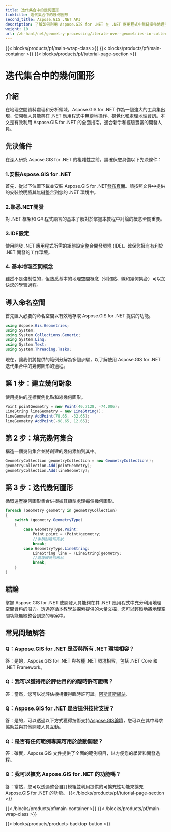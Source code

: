```yaml
---
title: 迭代集合中的幾何圖形
linktitle: 迭代集合中的幾何圖形
second_title: Aspose.GIS .NET API
description: 了解如何利用 Aspose.GIS for .NET 在 .NET 應用程式中無縫操作地理空間資料。
weight: 10
url: /zh-hant/net/geometry-processing/iterate-over-geometries-in-collection/
---
```


{{< blocks/products/pf/main-wrap-class >}}
{{< blocks/products/pf/main-container >}}
{{< blocks/products/pf/tutorial-page-section >}}

# 迭代集合中的幾何圖形

## 介紹
在地理空間資料處理和分析領域，Aspose.GIS for .NET 作為一個強大的工具集出現，使開發人員能夠在 .NET 應用程式中無縫地操作、視覺化和處理地理資訊。本文是有效利用 Aspose.GIS for .NET 的全面指南，適合新手和經驗豐富的開發人員。
## 先決條件
在深入研究 Aspose.GIS for .NET 的複雜性之前，請確保您具備以下先決條件：
### 1.安裝Aspose.GIS for .NET
首先，從以下位置下載並安裝 Aspose.GIS for .NET[發布頁面](https://releases.aspose.com/gis/net/)。請按照文件中提供的安裝說明將其無縫整合到您的 .NET 環境中。
### 2.熟悉.NET開發
對 .NET 框架和 C# 程式語言的基本了解對於掌握本教程中討論的概念至關重要。
### 3.IDE設定
使用開發 .NET 應用程式所需的組態設定整合開發環境 (IDE)。確保您擁有有利於 .NET 開發的工作環境。
### 4. 基本地理空間概念
雖然不是強制性的，但熟悉基本的地理空間概念（例如點、線和幾何集合）可以加快您的學習過程。

## 導入命名空間
首先匯入必要的命名空間以有效地存取 Aspose.GIS for .NET 提供的功能。

```csharp
using Aspose.Gis.Geometries;
using System;
using System.Collections.Generic;
using System.Linq;
using System.Text;
using System.Threading.Tasks;
```


現在，讓我們將提供的範例分解為多個步驟，以了解使用 Aspose.GIS for .NET 迭代集合中的幾何圖形的過程。
## 第 1 步：建立幾何對象
使用提供的座標實例化點和線幾何圖形。
```csharp
Point pointGeometry = new Point(40.7128, -74.006);
LineString lineGeometry = new LineString();
lineGeometry.AddPoint(78.65, -32.65);
lineGeometry.AddPoint(-98.65, 12.65);
```
## 第 2 步：填充幾何集合
構造一個幾何集合並將創建的幾何添加到其中。
```csharp
GeometryCollection geometryCollection = new GeometryCollection();
geometryCollection.Add(pointGeometry);
geometryCollection.Add(lineGeometry);
```
## 第 3 步：迭代幾何圖形
循環遍歷幾何圖形集合併根據其類型處理每個幾何圖形。
```csharp
foreach (Geometry geometry in geometryCollection)
{
    switch (geometry.GeometryType)
    {
        case GeometryType.Point:
            Point point = (Point)geometry;
            //手柄點幾何形狀
            break;
        case GeometryType.LineString:
            LineString line = (LineString)geometry;
            //處理線幾何形狀
            break;
    }
}
```

## 結論
掌握 Aspose.GIS for .NET 使開發人員能夠在其 .NET 應用程式中充分利用地理空間資料的潛力。透過遵循本教學並探索提供的大量文檔，您可以輕鬆地將地理空間功能無縫整合到您的專案中。
## 常見問題解答
### Q：Aspose.GIS for .NET 是否與所有 .NET 環境相容？
答：是的，Aspose.GIS for .NET 與各種 .NET 環境相容，包括 .NET Core 和 .NET Framework。
### Q：我可以獲得用於評估目的的臨時許可證嗎？
答：當然，您可以從評估機構獲得臨時許可證。[阿斯普斯網站](https://purchase.aspose.com/temporary-license/).
### Q：Aspose.GIS for .NET 是否提供技術支援？
答：是的，可以透過以下方式獲得技術支持[Aspose.GIS論壇](https://forum.aspose.com/c/gis/33)，您可以在其中尋求協助並與其他開發人員互動。
### Q：是否有任何範例專案可用於啟動開發？
答：確實，Aspose.GIS 文件提供了全面的範例項目，以方便您的學習和開發過程。
### Q：我可以擴充 Aspose.GIS for .NET 的功能嗎？
答：當然，您可以透過整合自訂模組並利用提供的可擴充性功能來擴充 Aspose.GIS for .NET 的功能。
{{< /blocks/products/pf/tutorial-page-section >}}

{{< /blocks/products/pf/main-container >}}
{{< /blocks/products/pf/main-wrap-class >}}

{{< blocks/products/products-backtop-button >}}
